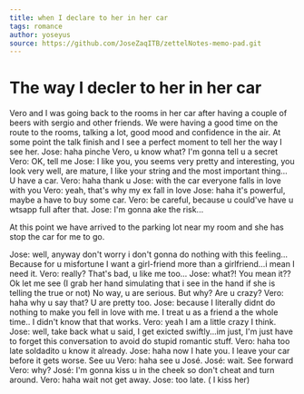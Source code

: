 ```yaml
---
title: when I declare to her in her car
tags: romance
author: yoseyus
source: https://github.com/JoseZaqITB/zettelNotes-memo-pad.git
---
```

# The way I decler to her in her car
Vero and I was going back to the rooms in her car after having a couple of beers with sergio and other friends. We were having a good time on the route to the rooms, talking a lot, good mood and confidence in the air. At some point the talk finish and I see a perfect moment to tell her the way I see her.
Jose: haha pinche Vero, u know what? I'm gonna tell u a secret
Vero: OK, tell me
Jose: I like you, you seems very pretty and interesting, you look very well, are mature, I like your string and the most important thing... U have a car.
Vero: haha thank u
Jose: with the car everyone falls in love with you
Vero: yeah, that's why my ex fall in love
Jose: haha it's powerful, maybe a have to buy some car.
Vero: be careful, because u could've have u wtsapp full after that.
Jose: I'm gonna ake the risk... 

At this point we have arrived to the parking lot near my room and she has stop the car for me to go. 

Jose: well, anyway don't worry i don't gonna do nothing with this feeling... Because for u misfortune I want a girl-friend more than a girlfriend...i mean I need it. 
Vero: really? That's bad, u like me too... 
Jose: what?! You mean it?? Ok let me see (I grab her hand simulating that i see in the hand if she is telling the true or not) 
No way, u are serious. 
But why? Are u crazy? 
Vero: haha why u say that? U are pretty too. 
Jose: because I literally didnt do nothing to make you fell in love with me. I treat u as a friend a the whole time.. I didn't know that that works. 
Vero: yeah I am a little crazy I think. 
Jose: well, take back what u said, I get exicted swiftly...im just, I'm just have to forget this conversation to avoid do stupid romantic stuff. 
Vero: haha too late soldadito u know it already. 
Jose: haha now I hate you. I leave your car before it gets worse. See uu
Vero: haha see u José. 
José: wait. See forward
Vero: why? 
José: I'm gonna kiss u in the cheek so don't cheat and turn around. 
Vero: haha wait not get away. 
Jose: too late. ( I kiss her) 


